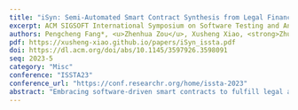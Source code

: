 ```yaml
---
title: "iSyn: Semi-Automated Smart Contract Synthesis from Legal Financial Agreements"
excerpt: ACM SIGSOFT International Symposium on Software Testing and Analysis (ISSTA) 2023
authors: Pengcheng Fang*, <u>Zhenhua Zou</u>, Xusheng Xiao, <strong>Zhuotao Liu</strong>
pdf: https://xusheng-xiao.github.io/papers/iSyn_issta.pdf
doi: https://dl.acm.org/doi/abs/10.1145/3597926.3598091
seq: 2023-5
category: "Misc"
conference: "ISSTA23"
conference_url: "https://conf.researchr.org/home/issta-2023"
abstract: "Embracing software-driven smart contracts to fulfill legal agreements is a promising direction for digital transformation in the legal sector. Existing solutions mostly consider smart contracts as simple add-ons, without leveraging the programmability of smart contracts to realize complex semantics of legal agreements. In this paper, we propose iSyn, the first end-to-end system that synthesizes smart contracts to fulfill the semantics of financial legal agreements, with minimal human interventions. The design of iSyn centers around a novel intermediate representation (SmartIR) that closes the gap between the natural language sentences and smart contract statements. Specifically, iSyn includes a synergistic pipeline that unifies multiple NLP-techniques to accurately construct SmartIR instances given legal agreements, and performs template-based synthesis based on the SmartIR instances to synthesize smart contracts. We also design a validation framework to verify the correctness and detect known vulnerabilities of the synthesized smart contracts. We evaluate iSyn using legal agreements centering around financial transactions. The results show that iSyn-synthesized smart contracts are syntactically similar and semantically correct (or within a few edits), compared with the \"ground truth\" smart contracts manually developed by inspecting the legal agreements."
---
```

